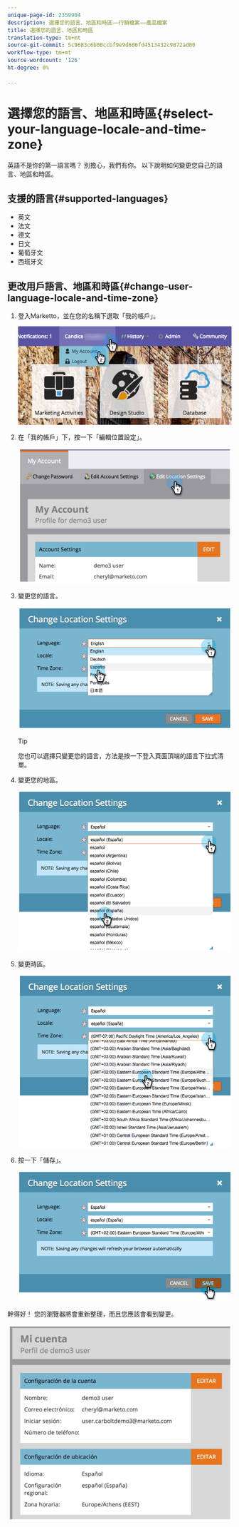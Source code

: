 ```yaml
---
unique-page-id: 2359904
description: 選擇您的語言、地區和時區——行銷檔案——產品檔案
title: 選擇您的語言、地區和時區
translation-type: tm+mt
source-git-commit: 5c9683c6b00ccbf9e9d606fd4513432c9872ad00
workflow-type: tm+mt
source-wordcount: '126'
ht-degree: 0%

---
```



# 選擇您的語言、地區和時區{#select-your-language-locale-and-time-zone}

英語不是你的第一語言嗎？ 別擔心，我們有你。 以下說明如何變更您自己的語言、地區和時區。

## 支援的語言{#supported-languages}

* 英文
* 法文
* 德文
* 日文
* 葡萄牙文
* 西班牙文

## 更改用戶語言、地區和時區{#change-user-language-locale-and-time-zone}

1. 登入Marketto，並在您的名稱下選取「我的帳戶」。

   ![](assets/myaccount.png)

1. 在「我的帳戶」下，按一下「編輯位置設定」。

   ![](assets/image2014-9-9-11-3a9-3a47.png)

1. 變更您的語言。

   ![](assets/image2014-9-9-11-3a10-3a4.png)

   >[!TIP]
   >
   >您也可以選擇只變更您的語言，方法是按一下登入頁面頂端的語言下拉式清單。

1. 變更您的地區。

   ![](assets/image2014-9-9-11-3a10-3a29.png)

1. 變更時區。

   ![](assets/image2014-9-9-11-3a10-3a56.png)

1. 按一下「儲存」。

   ![](assets/image2014-9-9-11-3a11-3a18.png)

幹得好！ 您的瀏覽器將會重新整理，而且您應該會看到變更。

![](assets/image2014-9-9-11-3a12-3a2.png)

